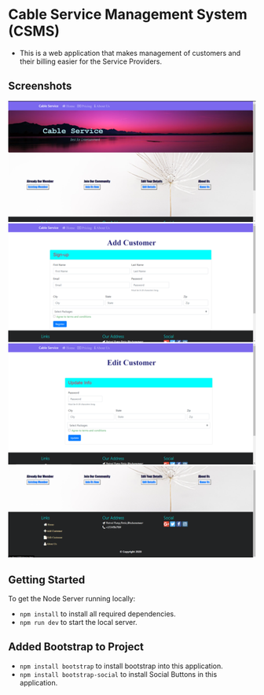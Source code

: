 # Cable Service Management System (CSMS)
- This is a web application that makes management of customers and their billing easier for the Service Providers.

## Screenshots
![](ss/Screenshot1.png)
![](ss/Screenshot2.png)
![](ss/Screenshot3.png)
![](ss/Screenshot4.png)

## Getting Started
To get the Node Server running locally: 
- `npm install` to install all required dependencies.
- `npm run dev` to start the local server.

## Added Bootstrap to Project
- `npm install bootstrap` to install bootstrap into this application.
- `npm install bootstrap-social` to install Social Buttons in this application.

